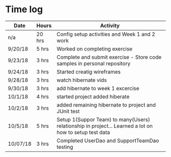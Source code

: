 # Time log 



| Date | Hours | Activity |
| -----| -----| -----|                   
| n/a    | 20 hrs | Config setup activities and Week 1 and 2 work |
|9/20/18 | 5 hrs | Worked on completing exercise |
|9/23/18 | 3 hrs | Complete and submit exercise - Store code samples in personal repository |
|9/24/18 | 3 hrs | Started creatig wireframes |
|9/28/18 | 3 hrs | watch hibernate vids|
|9/30/18 | 3 hrs | add hibernate to week 1 excercise |
|10/1/18 | 4 hrs | started project added hiberate|
|10/2/18 | 3 hrs |added remaining hibernate to project and JUnit test|
|10/5/18 | 5 hrs | Setup 1(Suppor Team) to many(Users) relationship in project...  Learned a lot on how to setup test data |
|10/07/18 | 3 hrs | Completed UserDao and SupportTeamDao testing |





